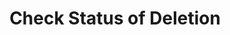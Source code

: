 ---
title: Check Status of Deletion
excerpt: Checks the status of an existing deletion task
api:
  file: gdpr-api-2.json
  operationId: get-deletion
deprecated: false
hidden: false
metadata:
  title: ''
  description: ''
  robots: index
next:
  description: ''
---